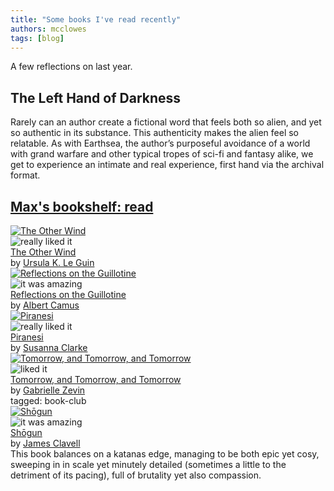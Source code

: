 ```yaml
---
title: "Some books I've read recently"
authors: mcclowes
tags: [blog]
---
```


A few reflections on last year.

<!--truncate-->

## The Left Hand of Darkness

Rarely can an author create a fictional word that feels both so alien, and yet so authentic in its substance. 
This authenticity makes the alien feel so relatable. 
As with Earthsea, the author’s purposeful avoidance of a world with grand warfare and other typical tropes of sci-fi and fantasy alike, 
we get to experience an intimate and real experience, first hand via the archival format.


<div id="gr_custom_widget_1709918497">
    <div class="gr_custom_container_1709918497">
      <h2 class="gr_custom_header_1709918497">
        <a style={{textDecoration: "none"}} rel="nofollow" href="https://www.goodreads.com/review/list/77525785-max-clayton-clowes?shelf=read&amp;utm_medium=api&amp;utm_source=custom_widget">Max&#39;s bookshelf: read</a>
      </h2>
      <div class="gr_custom_each_container_1709918497">
          <div class="gr_custom_book_container_1709918497">
            <a title="The Other Wind (Earthsea Cycle, #6)" rel="nofollow" href="https://www.goodreads.com/review/show/5645407446?utm_medium=api&amp;utm_source=custom_widget"><img alt="The Other Wind" border="0" src="https://i.gr-assets.com/images/S/compressed.photo.goodreads.com/books/1309285821l/13658._SY75_.jpg" /></a>
          </div>
          <div class="gr_custom_rating_1709918497">
            <span class=" staticStars notranslate" title="really liked it"><img alt="really liked it" src="https://s.gr-assets.com/images/layout/gr_red_star_active.png" /><img alt="" src="https://s.gr-assets.com/images/layout/gr_red_star_active.png" /><img alt="" src="https://s.gr-assets.com/images/layout/gr_red_star_active.png" /><img alt="" src="https://s.gr-assets.com/images/layout/gr_red_star_active.png" /><img alt="" src="https://s.gr-assets.com/images/layout/gr_red_star_inactive.png" /></span>
          </div>
          <div class="gr_custom_title_1709918497">
            <a rel="nofollow" href="https://www.goodreads.com/review/show/5645407446?utm_medium=api&amp;utm_source=custom_widget">The Other Wind</a>
          </div>
          <div class="gr_custom_author_1709918497">
            by <a rel="nofollow" href="https://www.goodreads.com/author/show/874602.Ursula_K_Le_Guin">Ursula K. Le Guin</a>
          </div>
      </div>
      <div class="gr_custom_each_container_1709918497">
          <div class="gr_custom_book_container_1709918497">
            <a title="Reflections on the Guillotine" rel="nofollow" href="https://www.goodreads.com/review/show/6222193384?utm_medium=api&amp;utm_source=custom_widget"><img alt="Reflections on the Guillotine" border="0" src="https://i.gr-assets.com/images/S/compressed.photo.goodreads.com/books/1480549012l/2653858._SY75_.jpg" /></a>
          </div>
          <div class="gr_custom_rating_1709918497">
            <span class=" staticStars notranslate" title="it was amazing"><img alt="it was amazing" src="https://s.gr-assets.com/images/layout/gr_red_star_active.png" /><img alt="" src="https://s.gr-assets.com/images/layout/gr_red_star_active.png" /><img alt="" src="https://s.gr-assets.com/images/layout/gr_red_star_active.png" /><img alt="" src="https://s.gr-assets.com/images/layout/gr_red_star_active.png" /><img alt="" src="https://s.gr-assets.com/images/layout/gr_red_star_active.png" /></span>
          </div>
          <div class="gr_custom_title_1709918497">
            <a rel="nofollow" href="https://www.goodreads.com/review/show/6222193384?utm_medium=api&amp;utm_source=custom_widget">Reflections on the Guillotine</a>
          </div>
          <div class="gr_custom_author_1709918497">
            by <a rel="nofollow" href="https://www.goodreads.com/author/show/957894.Albert_Camus">Albert Camus</a>
          </div>
      </div>
      <div class="gr_custom_each_container_1709918497">
          <div class="gr_custom_book_container_1709918497">
            <a title="Piranesi" rel="nofollow" href="https://www.goodreads.com/review/show/5983896683?utm_medium=api&amp;utm_source=custom_widget"><img alt="Piranesi" border="0" src="https://i.gr-assets.com/images/S/compressed.photo.goodreads.com/books/1609095173l/50202953._SY75_.jpg" /></a>
          </div>
          <div class="gr_custom_rating_1709918497">
            <span class=" staticStars notranslate" title="really liked it"><img alt="really liked it" src="https://s.gr-assets.com/images/layout/gr_red_star_active.png" /><img alt="" src="https://s.gr-assets.com/images/layout/gr_red_star_active.png" /><img alt="" src="https://s.gr-assets.com/images/layout/gr_red_star_active.png" /><img alt="" src="https://s.gr-assets.com/images/layout/gr_red_star_active.png" /><img alt="" src="https://s.gr-assets.com/images/layout/gr_red_star_inactive.png" /></span>
          </div>
          <div class="gr_custom_title_1709918497">
            <a rel="nofollow" href="https://www.goodreads.com/review/show/5983896683?utm_medium=api&amp;utm_source=custom_widget">Piranesi</a>
          </div>
          <div class="gr_custom_author_1709918497">
            by <a rel="nofollow" href="https://www.goodreads.com/author/show/8842.Susanna_Clarke">Susanna Clarke</a>
          </div>
      </div>
      <div class="gr_custom_each_container_1709918497">
          <div class="gr_custom_book_container_1709918497">
            <a title="Tomorrow, and Tomorrow, and Tomorrow" rel="nofollow" href="https://www.goodreads.com/review/show/5652478243?utm_medium=api&amp;utm_source=custom_widget"><img alt="Tomorrow, and Tomorrow, and Tomorrow" border="0" src="https://i.gr-assets.com/images/S/compressed.photo.goodreads.com/books/1636978687l/58784475._SY75_.jpg" /></a>
          </div>
          <div class="gr_custom_rating_1709918497">
            <span class=" staticStars notranslate" title="liked it"><img alt="liked it" src="https://s.gr-assets.com/images/layout/gr_red_star_active.png" /><img alt="" src="https://s.gr-assets.com/images/layout/gr_red_star_active.png" /><img alt="" src="https://s.gr-assets.com/images/layout/gr_red_star_active.png" /><img alt="" src="https://s.gr-assets.com/images/layout/gr_red_star_inactive.png" /><img alt="" src="https://s.gr-assets.com/images/layout/gr_red_star_inactive.png" /></span>
          </div>
          <div class="gr_custom_title_1709918497">
            <a rel="nofollow" href="https://www.goodreads.com/review/show/5652478243?utm_medium=api&amp;utm_source=custom_widget">Tomorrow, and Tomorrow, and Tomorrow</a>
          </div>
          <div class="gr_custom_author_1709918497">
            by <a rel="nofollow" href="https://www.goodreads.com/author/show/40593.Gabrielle_Zevin">Gabrielle Zevin</a>
          </div>
          <div class="gr_custom_tags_1709918497">
            tagged:
            book-club
          </div>
      </div>
      <div class="gr_custom_each_container_1709918497">
          <div class="gr_custom_book_container_1709918497">
            <a title="Shōgun (Asian Saga, #1)" rel="nofollow" href="https://www.goodreads.com/review/show/5450732402?utm_medium=api&amp;utm_source=custom_widget"><img alt="Shōgun" border="0" src="https://i.gr-assets.com/images/S/compressed.photo.goodreads.com/books/1704385704l/52382796._SY75_.jpg" /></a>
          </div>
          <div class="gr_custom_rating_1709918497">
            <span class=" staticStars notranslate" title="it was amazing"><img alt="it was amazing" src="https://s.gr-assets.com/images/layout/gr_red_star_active.png" /><img alt="" src="https://s.gr-assets.com/images/layout/gr_red_star_active.png" /><img alt="" src="https://s.gr-assets.com/images/layout/gr_red_star_active.png" /><img alt="" src="https://s.gr-assets.com/images/layout/gr_red_star_active.png" /><img alt="" src="https://s.gr-assets.com/images/layout/gr_red_star_active.png" /></span>
          </div>
          <div class="gr_custom_title_1709918497">
            <a rel="nofollow" href="https://www.goodreads.com/review/show/5450732402?utm_medium=api&amp;utm_source=custom_widget">Shōgun</a>
          </div>
          <div class="gr_custom_author_1709918497">
            by <a rel="nofollow" href="https://www.goodreads.com/author/show/6417.James_Clavell">James Clavell</a>
          </div>
          <div class="gr_custom_review_1709918497">
            This book balances on a katanas edge, managing to be both epic yet cosy, sweeping in in scale yet minutely detailed (sometimes a little to the detriment of its pacing), full of brutality yet also compassion.
          </div>
      </div>
      <br style={{clear: "both"}}/>
    </div>
</div>
